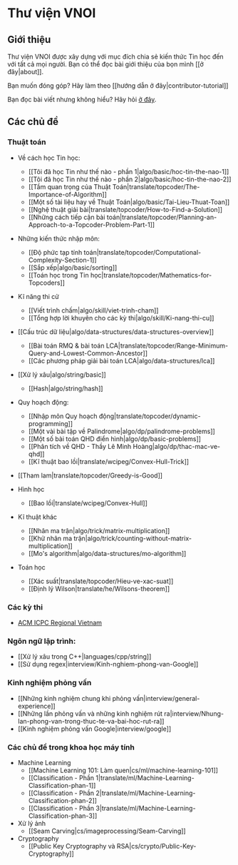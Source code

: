 # Thư viện VNOI

## Giới thiệu

Thư viện VNOI được xây dựng với mục đích chia sẻ kiến thức Tin học đến với tất cả mọi người. Bạn có thể đọc bài giới thiệu của bọn mình [[ở đây|about]].

Bạn muốn đóng góp? Hãy làm theo [[hướng dẫn ở đây|contributor-tutorial]]

Bạn đọc bài viết nhưng không hiểu? Hãy hỏi [ở đây](https://www.facebook.com/groups/163215593699283/).

## Các chủ đề

### Thuật toán

- Về cách học Tin học:
    - [[Tôi đã học Tin như thế nào - phần 1|algo/basic/hoc-tin-the-nao-1]]
    - [[Tôi đã học Tin như thế nào - phần 2|algo/basic/hoc-tin-the-nao-2]]
    - [[Tầm quan trọng của Thuật Toán|translate/topcoder/The-Importance-of-Algorithm]]
    - [[Một số tài liệu hay về Thuật Toán|algo/basic/Tai-Lieu-Thuat-Toan]]
    - [[Nghệ thuật giải bài|translate/topcoder/How-to-Find-a-Solution]]
    - [[Những cách tiếp cận bài toán|translate/topcoder/Planning-an-Approach-to-a-Topcoder-Problem-Part-1]]

- Những kiến thức nhập môn:
    - [[Độ phức tạp tính toán|translate/topcoder/Computational-Complexity-Section-1]]
    - [[Sắp xếp|algo/basic/sorting]]
    - [[Toán học trong Tin học|translate/topcoder/Mathematics-for-Topcoders]]

- Kĩ năng thi cử
    - [[Viết trình chấm|algo/skill/viet-trinh-cham]]
    - [[Tổng hợp lời khuyên cho các kỳ thi|algo/skill/Ki-nang-thi-cu]]

- [[Cấu trúc dữ liệu|algo/data-structures/data-structures-overview]]
    - [[Bài toán RMQ & bài toán LCA|translate/topcoder/Range-Minimum-Query-and-Lowest-Common-Ancestor]]
    - [[Các phương pháp giải bài toán LCA|algo/data-structures/lca]]

- [[Xử lý xâu|algo/string/basic]]
    - [[Hash|algo/string/hash]]

- Quy hoạch động:
    - [[Nhập môn Quy hoạch động|translate/topcoder/dynamic-programming]]
    - [[Một vài bài tập về Palindrome|algo/dp/palindrome-problems]]
    - [[Một số bài toán QHD điển hình|algo/dp/basic-problems]]
    - [[Phân tích về QHD - Thầy Lê Minh Hoàng|algo/dp/thac-mac-ve-qhd]]
    - [[Kĩ thuật bao lồi|translate/wcipeg/Convex-Hull-Trick]]

- [[Tham lam|translate/topcoder/Greedy-is-Good]]

- Hình học
    - [[Bao lồi|translate/wcipeg/Convex-Hull]]

- Kĩ thuật khác
    - [[Nhân ma trận|algo/trick/matrix-multiplication]]
    - [[Khử nhân ma trận|algo/trick/counting-without-matrix-multiplication]]
    - [[Mo's algorithm|algo/data-structures/mo-algorithm]]

- Toán học
    - [[Xác suất|translate/topcoder/Hieu-ve-xac-suat]]
    - [[Định lý Wilson|translate/he/Wilsons-theorem]]

### Các kỳ thi

- [ACM ICPC Regional Vietnam](http://acmicpc-vietnam.github.io/)

### Ngôn ngữ lập trình:

- [[Xử lý xâu trong C++|languages/cpp/string]]
- [[Sử dụng regex|interview/Kinh-nghiem-phong-van-Google]]

### Kinh nghiệm phỏng vấn

- [[Những kinh nghiệm chung khi phỏng vấn|interview/general-experience]]
- [[Những lần phỏng vấn và những kinh nghiệm rút ra|interview/Nhung-lan-phong-van-trong-thuc-te-va-bai-hoc-rut-ra]]
- [[Kinh nghiệm phỏng vấn Google|interview/google]]

### Các chủ đề trong khoa học máy tính

- Machine Learning
    - [[Machine Learning 101: Làm quen|cs/ml/machine-learning-101]]
    - [[Classification - Phần 1|translate/ml/Machine-Learning-Classification-phan-1]]
    - [[Classification - Phần 2|translate/ml/Machine-Learning-Classification-phan-2]]
    - [[Classification - Phần 3|translate/ml/Machine-Learning-Classification-phan-3]]
- Xử lý ảnh
    - [[Seam Carving|cs/imageprocessing/Seam-Carving]]
- Cryptography
    - [[Public Key Cryptography và RSA|cs/crypto/Public-Key-Cryptography]]